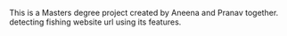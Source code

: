  This is a Masters degree project created by Aneena and Pranav together.
detecting fishing website url using its features.

